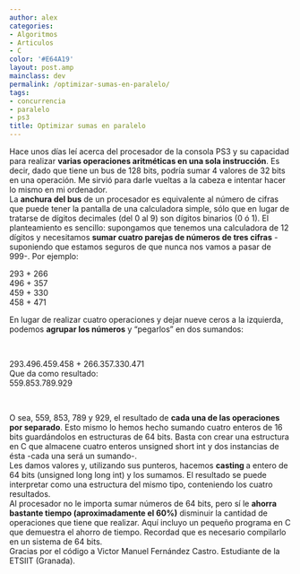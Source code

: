 ```yaml
---
author: alex
categories:
- Algoritmos
- Articulos
- C
color: '#E64A19'
layout: post.amp
mainclass: dev
permalink: /optimizar-sumas-en-paralelo/
tags:
- concurrencia
- paralelo
- ps3
title: Optimizar sumas en paralelo
---
```


<div>
  Hace unos días leí acerca del procesador de la consola PS3 y su capacidad para realizar <b>varias operaciones aritméticas en una sola instrucción</b>. Es decir, dado que tiene un bus de 128 bits, podría sumar 4 valores de 32 bits en una operación. Me sirvió para darle vueltas a la cabeza e intentar hacer lo mismo en mi ordenador.
</div>
<div>
</div>
<div>
  La <b>anchura del bus</b> de un procesador es equivalente al número de cifras que puede tener la pantalla de una calculadora simple, sólo que en lugar de tratarse de dígitos decimales (del 0 al 9) son dígitos binarios (0 ó 1). El planteamiento es sencillo: supongamos que tenemos una calculadora de 12 dígitos y necesitamos <b>sumar cuatro parejas de números de tres cifras</b> -suponiendo que estamos seguros de que nunca nos vamos a pasar de 999-. Por ejemplo:
</div>
<p >
  293 + 266<br /> 496 + 357<br /> 459 + 330<br /> 458 + 471
</p>
<div>
  En lugar de realizar cuatro operaciones y dejar nueve ceros a la izquierda, podemos <b>agrupar los números</b> y &#8220;pegarlos&#8221; en dos sumandos:
</div>

&nbsp;

<div>
  293.496.459.458 + 266.357.330.471
</div>
<div>
  Que da como resultado:
</div>
<div>
  559.853.789.929
</div>

&nbsp;

<div>
  O sea, 559, 853, 789 y 929, el resultado de <b>cada una de las operaciones por separado</b>. Esto mismo lo hemos hecho sumando cuatro enteros de 16 bits guardándolos en estructuras de 64 bits. Basta con crear una estructura en C que almacene cuatro enteros unsigned short int y dos instancias de ésta -cada una será un sumando-.
</div>
<div>
</div>
<div>
  Les damos valores y, utilizando sus punteros, hacemos <b>casting </b>a entero de 64 bits (unsigned long long int) y los sumamos. El resultado se puede interpretar como una estructura del mismo tipo, conteniendo los cuatro resultados.
</div>
<div>
</div>
<div>
  Al procesador no le importa sumar números de 64 bits, pero sí le <b>ahorra bastante tiempo (aproximadamente el 60%)</b> disminuir la cantidad de operaciones que tiene que realizar. Aquí incluyo un pequeño programa en C que demuestra el ahorro de tiempo. Recordad que es necesario compilarlo en un sistema de 64 bits.
</div>
<div>
</div>
<div>
</div>
<div>
</div>
<div>
  Gracias por el código a Victor Manuel Fernández Castro. Estudiante de la ETSIIT (Granada).
</div>